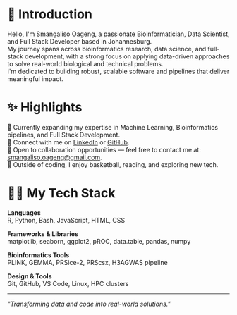 # 👋 Introduction

Hello, I'm Smangaliso Oageng, a passionate Bioinformatician, Data Scientist, and Full Stack Developer based in Johannesburg.  
My journey spans across bioinformatics research, data science, and full-stack development, with a strong focus on applying data-driven approaches to solve real-world biological and technical problems.  
I'm dedicated to building robust, scalable software and pipelines that deliver meaningful impact.

# ✨ Highlights

🌱 Currently expanding my expertise in Machine Learning, Bioinformatics pipelines, and Full Stack Development.  
💼 Connect with me on [LinkedIn](https://www.linkedin.com/in/your-linkedin-profile) or [GitHub](https://github.com/your-github-username).  
📩 Open to collaboration opportunities — feel free to contact me at: smangaliso.oageng@gmail.com.  
🏀 Outside of coding, I enjoy basketball, reading, and exploring new tech.

# 👨‍💻 My Tech Stack

**Languages**  
R, Python, Bash, JavaScript, HTML, CSS  

**Frameworks & Libraries**  
matplotlib, seaborn, ggplot2, pROC, data.table, pandas, numpy  

**Bioinformatics Tools**  
PLINK, GEMMA, PRSice-2, PRScsx, H3AGWAS pipeline  

**Design & Tools**  
Git, GitHub, VS Code, Linux, HPC clusters  

---

*"Transforming data and code into real-world solutions."*
<!---
Smanga1974/Smanga1974 is a ✨ special ✨ repository because its `README.md` (this file) appears on your GitHub profile.
You can click the Preview link to take a look at your changes.
--->
